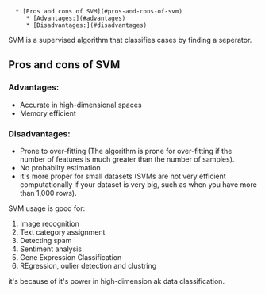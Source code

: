 <!--ts-->
      * [Pros and cons of SVM](#pros-and-cons-of-svm)
         * [Advantages:](#advantages)
         * [Disadvantages:](#disadvantages)

<!-- Added by: gil_diy, at: 2020-02-08T02:28+02:00 -->

<!--te-->


SVM is a supervised algorithm that classifies cases by finding a seperator.



## Pros and cons of SVM

### Advantages:
* Accurate in high-dimensional spaces
* Memory efficient

### Disadvantages:
* Prone to over-fitting (The algorithm is prone for over-fitting if the number of features is much greater than the number of samples).
* No probabilty estimation
* it's more proper for small datasets (SVMs are not very efficient computationally if your dataset is very big, such as when you have more than 1,000 rows).

SVM usage is good for:

1. Image recognition
2. Text category assignment
3. Detecting spam
4. Sentiment analysis
5. Gene Expression Classification
6. REgression, oulier detection and clustring

it's because of it's power in high-dimension ak data classification.
